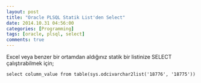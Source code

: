 ```yaml
---
layout: post
title: "Oracle PLSQL Statik List'den Select"
date: 2014.10.31 04:56:00
categories: [Programming]
tags: [oracle, plsql, select]
comments: true
---
```

Excel veya benzer bir ortamdan aldığınız statik bir listinize SELECT çalıştırabilmek için;

```language-sql
select column_value from table(sys.odcivarchar2list('18776', '18775'))
```
